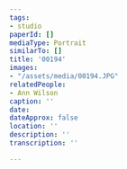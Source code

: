 ```yaml
---
tags:
- studio
paperId: []
mediaType: Portrait
similarTo: []
title: '00194'
images:
- "/assets/media/00194.JPG"
relatedPeople:
- Ann Wilson
caption: ''
date: 
dateApprox: false
location: ''
description: ''
transcription: ''

---
```

